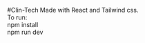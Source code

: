 #Clin-Tech
Made with React and Tailwind css.<br/>
To run:<br/> npm install <br/>
        npm run dev
